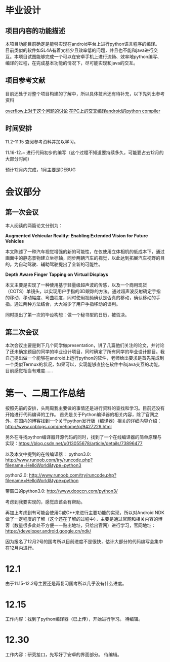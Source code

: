 # 毕业设计


## 项目内容的功能描述


本项目功能目前确定是能够实现在android平台上进行python语言程序的编译。
目前类似的软件如SL4A有着文档少且效率低的问题，并且也不能和java进行交互。本项目试图能够完成一个可以在安卓手机上进行流畅、效率地python编写、编译的过程，在完成基本功能的情况下，尽可能实现和java的交互。

## 项目参考文献

目前还处于对整个项目构建的了解中，所以具体技术还有待补充，以下先列出参考资料

[overflow上对于这个问题的讨论]
[在PC上的交叉编译android的python compiler]


[overflow上对于这个问题的讨论]:https://stackoverflow.com/questions/101754/is-there-a-way-to-run-python-on-android

[在PC上的交叉编译android的python compiler]:https://mdqinc.com/blog/2011/09/cross-compiling-python-for-android/


## 时间安排


11.2-11.15 查阅参考资料并加以学习。

11.16-12.~ 进行代码初步的编写（这个过程不知道要持续多久，可能要占去12月的大部分时间）

预计12月内完成，1月主要是DEBUG






# 会议部分

## 第一次会议
本人阅读的两篇论文分别为：


**Augmented Vehicular Reality: Enabling Extended Vision for Future Vehicles**

本文陈述了一种汽车视觉增强的新的可能性，在仅使用立体相机的低成本下，通过画面中的静态景物建立坐标轴，同步两辆汽车的视觉，以此达到拓展汽车视野的目的。为自动驾驶、辅助驾驶提出了全新的可能性。

**Depth Aware Finger Tapping on Virtual Displays**

本文主要是实现了一种使用基于轻量级超声波的传感，以及一个商用现货（COTS）单镜头，以实现用户手指的3D跟踪的方法。通过超声波反射确定手指的移动、移动幅度、弯曲程度，同时使用视频确认是否真的移动，确认移动的手指。通过两种方法结合，大大减少了用户手指移动的误判。

同时提出了第一次的毕设构想：做一个秘书型的日历，被否决。


## 第二次会议
本次会议主要是剩下几个同学做presentation，讲了几篇他们关注的论文，并讨论了还未确定题目的同学的毕业设计项目，同时确定了所有同学的毕业设计题目。我自己提出做一个能够在android上运行python的软件，老师给出要求是首先完成到一个类似Termux的状况，如果可以，实现能够直接在软件中和java交互的功能。目前感觉相当有难度……

# 第一、二周工作总结

按照先前的安排，头两周我主要做的事情还是进行资料的查找和学习。目前还没有开始进行代码编译的工作。
首先是关于Python编译器的相关内容，除了官网之外，在国内的博客找到一个关于python发行版（编译器）相关的详细内容介绍：http://www.cnblogs.com/mehome/p/9427229.html

另外在寻找python编译器开源代码的同时，找到了一个在线编译器的简单原理与实现：https://blog.csdn.net/u013055678/article/details/73896477

以及本文中提到的在线编译器：
python3.0:  http://www.runoob.com/try/runcode.php?filename=HelloWorld&type=python3

python2.0:  http://www.runoob.com/try/runcode.php?filename=HelloWorld&type=python

带窗口的python3.0: http://www.dooccn.com/python3/

考虑到我要实现的，感觉应该会有帮助。

再加上考虑到有可能会使用C或C++来进行主要功能的实现，所以对Android NDK做了一定程度的了解（这个还在了解的过程中），主要是通过官网和相关内容的博客（数量很多此处不方便一一贴出地址，只给出官网）进行学习，官网地址：https://developer.android.google.cn/ndk/

因为报名了12月2号的国考所以目前进度不是很快，估计大部分的代码编写会集中在12月内进行。

# 12.1
由于11.15-12.2号主要还是再复习国考所以几乎没有什么进度。

# 12.15
工作内容：找到了python编译器（已上传），开始进行学习。
待编辑。

# 12.30
工作内容：研究接口，先写好了安卓的界面部分。
待编辑。

